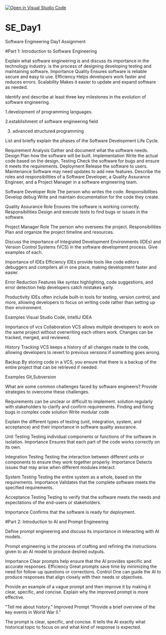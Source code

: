 [![Open in Visual Studio Code](https://classroom.github.com/assets/open-in-vscode-2e0aaae1b6195c2367325f4f02e2d04e9abb55f0b24a779b69b11b9e10269abc.svg)](https://classroom.github.com/online_ide?assignment_repo_id=15561555&assignment_repo_type=AssignmentRepo)
# SE_Day1
Software Engineering Day1 Assignment

#Part 1: Introduction to Software Engineering

Explain what software engineering is and discuss its importance in the technology industry.
is the process of designing developing testing and maintaining software.
Importance
Quality
Ensures software is reliable secure and easy to use.
Efficiency
Helps developers work faster and reduces errors.
Scalability
Makes it easier to update and expand software as needed.

Identify and describe at least three key milestones in the evolution of software engineering.

1.development of programming languages.

2.establishment of software engineering field

3. advanced structured programming 

List and briefly explain the phases of the Software Development Life Cycle.

Requirement Analysis
Gather and document what the software needs.
Design
Plan how the software will be built. 
Implementation
Write the actual code based on the design. 
Testing
Check the software for bugs and ensure it meets the requirements.
Deployment
Release the software to users.
Maintenance 
Software may need updates to add new features.
Describe the roles and responsibilities of a Software Developer, a Quality Assurance Engineer, and a Project Manager in a software engineering team.

Software Developer
Role
The person who writes the code.
Responsibilities
Develop debug Write and maintain documentation for the code they create.

Quality Assurance
Role
Ensures the software is working correctly.
Responsibilities
Design and execute tests to find bugs or issues in the software.

Project Manager
Role
The person who oversees the project.
Responsibilities
Plan and organize the project timeline and resources.

Discuss the importance of Integrated Development Environments (IDEs) and Version Control Systems (VCS) in the software development process. Give examples of each.

Importance of IDEs
Efficiency 
IDEs provide tools like code editors debuggers  and compilers all in one place, making development faster and easier.

Error Reduction
Features like syntax highlighting, code suggestions, and error detection help developers catch mistakes early.

Productivity
IDEs often include built-in tools for testing, version control, and more, allowing developers to focus on writing code rather than setting up their environment.

Examples
Visual Studio Code, IntelliJ IDEA

Importance of vcs
Collaboration
VCS allows multiple developers to work on the same project without overwriting each others work. Changes can be tracked, merged, and reviewed.

History Tracking
VCS keeps a history of all changes made to the code, allowing developers to revert to previous versions if something goes wrong.

Backup
By storing code in a VCS, you ensure that there is a backup of the entire project that can be retrieved if needed.

Examples
Git,Subversion

What are some common challenges faced by software engineers? Provide strategies to overcome these challenges.

Requirements can be unclear or difficult to implement.
solution 
regularly with stakeholders to clarify and confirm requirements.
Finding and fixing bugs in complex code solution 
Write modular code

Explain the different types of testing (unit, integration, system, and acceptance) and their importance in software quality assurance.

Unit Testing
Testing individual components or functions of the software in isolation.
Importance
Ensures that each part of the code works correctly on its own.

Integration Testing
Testing the interaction between different units or components to ensure they work together properly.
Importance
Detects issues that may arise when different modules interact.

System Testing
Testing the entire system as a whole, based on the requirements.
Importance
Validates that the complete software meets the specified requirements.

Acceptance Testing
Testing to verify that the software meets the needs and expectations of the end-users or stakeholders.

Importance
Confirms that the software is ready for deployment.
     
#Part 2: Introduction to AI and Prompt Engineering


Define prompt engineering and discuss its importance in interacting with AI models.

Prompt engineering is the process of crafting and refining the instructions given to an AI model to produce desired outputs. 

Importance 
Clear prompts help ensure that the AI provides specific and accurate responses.
Efficiency
Great prompts save time by minimizing the need for follow-up questions or corrections.
Control
One can guide the AI to produce responses that align closely with their needs or objectives.

Provide an example of a vague prompt and then improve it by making it clear, specific, and concise. Explain why the improved prompt is more effective.

"Tell me about history."
Improved Prompt
"Provide a brief overview of the key events in World War II."

The prompt is clear, specific, and concise. It tells the AI exactly what historical topic to focus on and what kind of response is expected.




